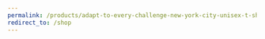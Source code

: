 ```yaml
---
permalink: /products/adapt-to-every-challenge-new-york-city-unisex-t-shirt
redirect_to: /shop
---
```

